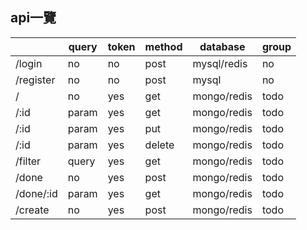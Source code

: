 ## api一覽

|           | query | token | method | database    | group |
|-----------|-------|-------|--------|-------------|-------|
| /login    | no    | no    | post   | mysql/redis | no    |
| /register | no    | no    | post   | mysql       | no    |
| /         | no    | yes   | get    | mongo/redis | todo  |
| /:id      | param | yes   | get    | mongo/redis | todo  |
| /:id      | param | yes   | put    | mongo/redis | todo  |
| /:id      | param | yes   | delete | mongo/redis | todo  |
| /filter   | query | yes   | get    | mongo/redis | todo  |
| /done     | no    | yes   | post   | mongo/redis | todo  |
| /done/:id | param | yes   | get    | mongo/redis | todo  |
| /create   | no    | yes   | post   | mongo/redis | todo  |
